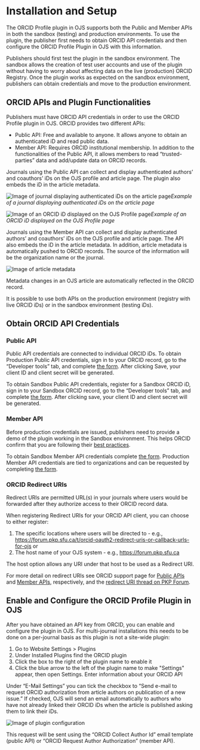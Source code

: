 # Installation and Setup

The ORCID Profile plugin in OJS supports both the Public and Member APIs in both the sandbox (testing) and production environments. To use the plugin, the publisher first needs to obtain ORCID API credentials and then configure the ORCID Profile Plugin in OJS with this information.

Publishers should first test the plugin in the sandbox environment. The sandbox allows the creation of test user accounts and use of the plugin without having to worry about affecting data on the live (production) ORCID Registry. Once the plugin works as expected on the sandbox environment, publishers can obtain credentials and move to the production environment.

## ORCID APIs and Plugin Functionalities

Publishers must have ORCID API credentials in order to use the ORCID Profile plugin in OJS. ORCID provides two different APIs:
- Public API: Free and available to anyone. It allows anyone to obtain an authenticated iD and read public data. 
- Member API: Requires ORCID institutional membership. In addition to the functionalities of the Public API, it allows members to read “trusted-parties” data and add/update data on ORCID records.

Journals using the Public API can collect and display authenticated authors’ and coauthors’ iDs on the OJS profile and article page. The plugin also embeds the iD in the article metadata.

![Image of journal displaying authenticated iDs on the article page](./assets/orcid-id-example.png)*Example of a journal displaying authenticated iDs on the article page*

![Image of an ORCID iD displayed on the OJS Profile page](./assets/user-profile-example.png)*Example of an ORCID iD displayed on the OJS Profile page*

Journals using the Member API can collect and display authenticated authors’ and coauthors’ iDs on the OJS profile and article page. The API also embeds the iD in the article metadata. In addition, article metadata is automatically pushed to ORCID records. The source of the information will be the organization name or the journal.

![Image of article metadata](./assets/orcid-article-metadata.png)

Metadata changes in an OJS article are automatically reflected in the ORCID record.

It is possible to use both APIs on the production environment (registry with live ORCID iDs) or in the sandbox environment (testing iDs).

## Obtain ORCID API Credentials

### Public API
Public API credentials are connected to individual ORCID iDs. To obtain Production Public API credentials, sign in to your ORCID record, go to the “Developer tools” tab, and complete [the form](https://support.orcid.org/hc/en-us/articles/360006897174-Register-a-public-API-client-application). After clicking Save, your client ID and client secret will be generated. 

To obtain Sandbox Public API credentials, register for a Sandbox ORCID iD, sign in to your Sandbox ORCID record, go to the “Developer tools” tab, and complete [the form](https://support.orcid.org/hc/en-us/articles/360006897174-Register-a-public-API-client-application). After clicking save, your client ID and client secret will be generated.

### Member API
Before production credentials are issued, publishers need to provide a demo of the plugin working in the Sandbox environment. This helps ORCID confirm that you are following their [best practices](https://members.orcid.org/api/member-api-credentials-check-list).

To obtain Sandbox Member API credentials complete [the form](https://orcid.org/content/register-client-application-sandbox). Production Member API credentials are tied to organizations and can be requested by completing [the form](https://orcid.org/content/register-client-application-production-trusted-party). 

### ORCID Redirect URIs
Redirect URIs are permitted URL(s) in your journals where users would be forwarded after they authorize access to their ORCID record data.

When registering Redirect URIs for your ORCID API client, you can choose to either register:
1. The specific locations where users will be directed to - e.g., https://forum.pkp.sfu.ca/t/orcid-oauth2-redirect-uris-or-callback-urls-for-ojs
or
2. The host name of your OJS system - e.g., https://forum.pkp.sfu.ca

The host option allows any URI under that host to be used as a Redirect URI. 

For more detail on redirect URIs see ORCID support page for [Public APIs](https://support.orcid.org/hc/en-us/articles/360006897174-Register-a-public-API-client-application) and [Member APIs](https://support.orcid.org/hc/en-us/articles/360006973913), respectively, and the [redirect URI thread on PKP Forum](https://forum.pkp.sfu.ca/t/orcid-oauth2-redirect-uris-or-callback-urls-for-ojs).

## Enable and Configure the ORCID Profile Plugin in OJS

After you have obtained an API key from ORCID, you can enable and configure the plugin in OJS. For multi-journal installations this needs to be done on a per-journal basis as this plugin is not a site-wide plugin:
1. Go to Website Settings > Plugins
2. Under Installed Plugins find the ORCID plugin
3. Click the box to the right of the plugin name to enable it
4. Click the blue arrow to the left of the plugin name to make "Settings" appear, then open Settings. 
Enter information about your ORCID API

Under “E-Mail Settings” you can tick the checkbox to “Send e-mail to request ORCID authorization from article authors on publication of a new issue.” If checked, OJS will send an email automatically to authors who have not already linked their ORCID iDs when the article is published asking them to link their iDs.

![Image of plugin configuration](./assets/configure-orcid-plugin.png)

This request will be sent using the “ORCID Collect Author Id” email template (public API) or “ORCID Request Author Authorization” (member API).
